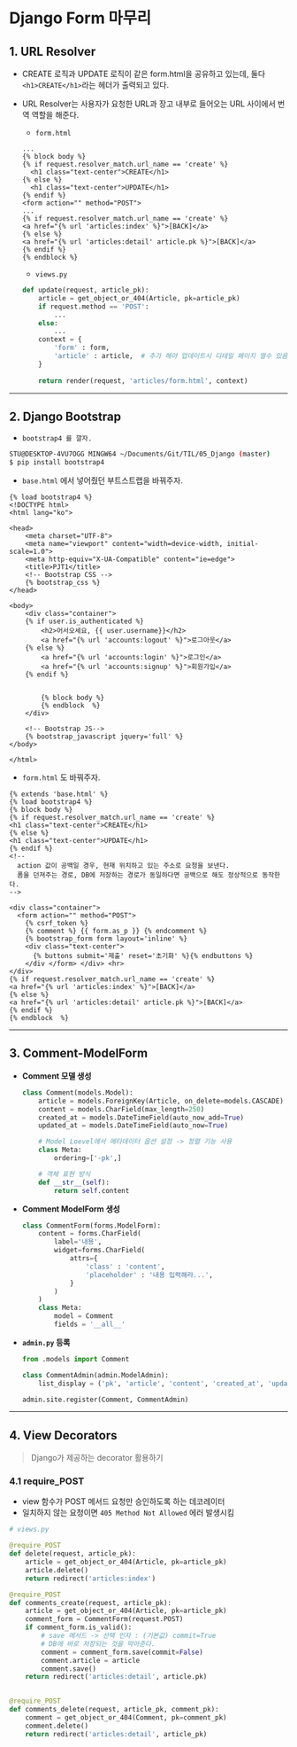# Django Form 마무리

## 1. URL Resolver

- CREATE 로직과 UPDATE 로직이 같은 form.html을 공유하고 있는데, 둘다 `<h1>CREATE</h1>`라는 헤더가 출력되고 있다.

- URL Resolver는 사용자가 요청한 URL과 장고 내부로 들어오는 URL 사이에서 번역 역할을 해준다.

  - `form.html`

  ```django
  ...
  {% block body %}
  {% if request.resolver_match.url_name == 'create' %}
    <h1 class="text-center">CREATE</h1>
  {% else %}
    <h1 class="text-center">UPDATE</h1>
  {% endif %}
  <form action="" method="POST">
  ...   
  {% if request.resolver_match.url_name == 'create' %}
  <a href="{% url 'articles:index' %}">[BACK]</a>
  {% else %}
  <a href="{% url 'articles:detail' article.pk %}">[BACK]</a>
  {% endif %}
  {% endblock %}
  ```

  - `views.py`

  ```python
  def update(request, article_pk):
      article = get_object_or_404(Article, pk=article_pk)
      if request.method == 'POST':
          ...
      else:
          ...
      context = {
          'form' : form,
          'article' : article,	# 추가 해야 업데이트시 디테일 페이지 열수 있음 
      }
      
      return render(request, 'articles/form.html', context)
  ```

-----

## 2. Django Bootstrap

- `bootstrap4 를 깔자.`

```bash
STU@DESKTOP-4VU7OGG MINGW64 ~/Documents/Git/TIL/05_Django (master)
$ pip install bootstrap4
```

- `base.html` 에서 넣어줬던 부트스트랩을 바꿔주자.

```django
{% load bootstrap4 %}
<!DOCTYPE html>
<html lang="ko">

<head>
    <meta charset="UTF-8">
    <meta name="viewport" content="width=device-width, initial-scale=1.0">
    <meta http-equiv="X-UA-Compatible" content="ie=edge">
    <title>PJT1</title>
    <!-- Bootstrap CSS -->
    {% bootstrap_css %}
</head>

<body>
    <div class="container">
    {% if user.is_authenticated %}
        <h2>어서오세요, {{ user.username}}</h2>
        <a href="{% url 'accounts:logout' %}">로그아웃</a>
    {% else %}
        <a href="{% url 'accounts:login' %}">로그인</a>
        <a href="{% url 'accounts:signup' %}">회원가입</a>
    {% endif %}
    
    
        {% block body %}
        {% endblock  %}
    </div>

    <!-- Bootstrap JS-->
    {% bootstrap_javascript jquery='full' %}
</body>

</html>
```

- `form.html` 도 바꿔주자.

```django
{% extends 'base.html' %}
{% load bootstrap4 %}
{% block body %}
{% if request.resolver_match.url_name == 'create' %}
<h1 class="text-center">CREATE</h1>
{% else %}
<h1 class="text-center">UPDATE</h1>
{% endif %}
<!--
  action 값이 공백일 경우, 현재 위치하고 있는 주소로 요청을 보낸다.
  폼을 던져주는 경로, DB에 저장하는 경로가 동일하다면 공백으로 해도 정상적으로 동작한다.  
-->

<div class="container">
  <form action="" method="POST">
    {% csrf_token %}
    {% comment %} {{ form.as_p }} {% endcomment %}
    {% bootstrap_form form layout='inline' %}
    <div class="text-center">
      {% buttons submit='제출' reset='초기화' %}{% endbuttons %}
    </div </form> </div> <hr>
</div>
{% if request.resolver_match.url_name == 'create' %}
<a href="{% url 'articles:index' %}">[BACK]</a>
{% else %}
<a href="{% url 'articles:detail' article.pk %}">[BACK]</a>
{% endif %}
{% endblock  %}
```

-----

## 3. Comment-ModelForm

- **Comment 모델 생성**

  ```python
  class Comment(models.Model):
      article = models.ForeignKey(Article, on_delete=models.CASCADE)
      content = models.CharField(max_length=250)
      created_at = models.DateTimeField(auto_now_add=True)
      updated_at = models.DateTimeField(auto_now=True)
  
      # Model Loevel에서 메타데이터 옵션 설정 -> 정렬 기능 사용
      class Meta:
          ordering=['-pk',]
  
      # 객체 표현 방식
      def __str__(self):
          return self.content
  ```

- **Comment ModelForm 생성**

  ```python
  class CommentForm(forms.ModelForm):
      content = forms.CharField(
          label='내용',
          widget=forms.CharField(
              attrs={
                  'class' : 'content',
                  'placeholder' : '내용 입력해라...',
              }
          )
      )
      class Meta:
          model = Comment
          fields = '__all__'
  ```

- **`admin.py` 등록**

  ```python
  from .models import Comment
  
  class CommentAdmin(admin.ModelAdmin):
      list_display = ('pk', 'article', 'content', 'created_at', 'updated_at',)
  
  admin.site.register(Comment, CommentAdmin)
  ```


-----

## 4. View Decorators

> Django가 제공하는 decorator 활용하기



### 4.1 require_POST

- view 함수가 POST 메서드 요청만 승인하도록 하는 데코레이터
- 일치하지 않는 요청이면 `405 Method Not Allowed` 에러 발생시킴

```python
# views.py

@require_POST
def delete(request, article_pk):
    article = get_object_or_404(Article, pk=article_pk)
    article.delete()
    return redirect('articles:index')

@require_POST
def comments_create(request, article_pk):
    article = get_object_or_404(Article, pk=article_pk)
    comment_form = CommentForm(request.POST)
    if comment_form.is_valid():
        # save 메서드 -> 선택 인자 : (기본값) commit=True
        # DB에 바로 저장되는 것을 막아준다.
        comment = comment_form.save(commit=False)
        comment.article = article
        comment.save()
    return redirect('articles:detail', article.pk)
    

@require_POST
def comments_delete(request, article_pk, comment_pk):
    comment = get_object_or_404(Comment, pk=comment_pk)
    comment.delete()
    return redirect('articles:detail', article_pk)
```